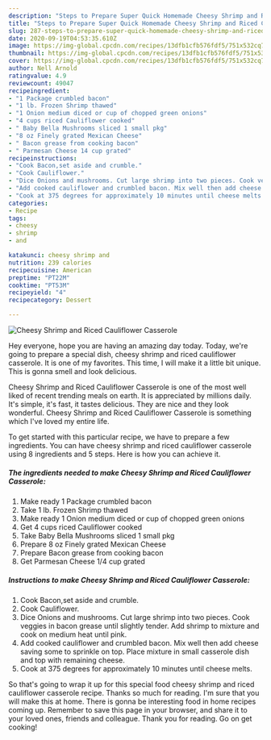 ```yaml
---
description: "Steps to Prepare Super Quick Homemade Cheesy Shrimp and Riced Cauliflower Casserole"
title: "Steps to Prepare Super Quick Homemade Cheesy Shrimp and Riced Cauliflower Casserole"
slug: 287-steps-to-prepare-super-quick-homemade-cheesy-shrimp-and-riced-cauliflower-casserole
date: 2020-09-19T04:53:35.610Z
image: https://img-global.cpcdn.com/recipes/13dfb1cfb576fdf5/751x532cq70/cheesy-shrimp-and-riced-cauliflower-casserole-recipe-main-photo.jpg
thumbnail: https://img-global.cpcdn.com/recipes/13dfb1cfb576fdf5/751x532cq70/cheesy-shrimp-and-riced-cauliflower-casserole-recipe-main-photo.jpg
cover: https://img-global.cpcdn.com/recipes/13dfb1cfb576fdf5/751x532cq70/cheesy-shrimp-and-riced-cauliflower-casserole-recipe-main-photo.jpg
author: Nell Arnold
ratingvalue: 4.9
reviewcount: 49047
recipeingredient:
- "1 Package crumbled bacon"
- "1 lb. Frozen Shrimp thawed"
- "1 Onion medium diced or cup of chopped green onions"
- "4 cups riced Cauliflower cooked"
- " Baby Bella Mushrooms sliced 1 small pkg"
- "8 oz Finely grated Mexican Cheese"
- " Bacon grease from cooking bacon"
- " Parmesan Cheese 14 cup grated"
recipeinstructions:
- "Cook Bacon,set aside and crumble."
- "Cook Cauliflower."
- "Dice Onions and mushrooms. Cut large shrimp into two pieces. Cook veggies in bacon grease until slightly tender. Add shrimp to mixture and cook on medium heat until pink."
- "Add cooked cauliflower and crumbled bacon. Mix well then add cheese saving some to sprinkle on top. Place mixture in small casserole dish and top with remaining cheese."
- "Cook at 375 degrees for approximately 10 minutes until cheese melts."
categories:
- Recipe
tags:
- cheesy
- shrimp
- and

katakunci: cheesy shrimp and 
nutrition: 239 calories
recipecuisine: American
preptime: "PT22M"
cooktime: "PT53M"
recipeyield: "4"
recipecategory: Dessert

---
```



![Cheesy Shrimp and Riced Cauliflower Casserole](https://img-global.cpcdn.com/recipes/13dfb1cfb576fdf5/751x532cq70/cheesy-shrimp-and-riced-cauliflower-casserole-recipe-main-photo.jpg)

Hey everyone, hope you are having an amazing day today. Today, we're going to prepare a special dish, cheesy shrimp and riced cauliflower casserole. It is one of my favorites. This time, I will make it a little bit unique. This is gonna smell and look delicious.

Cheesy Shrimp and Riced Cauliflower Casserole is one of the most well liked of recent trending meals on earth. It is appreciated by millions daily. It's simple, it's fast, it tastes delicious. They are nice and they look wonderful. Cheesy Shrimp and Riced Cauliflower Casserole is something which I've loved my entire life.




To get started with this particular recipe, we have to prepare a few ingredients. You can have cheesy shrimp and riced cauliflower casserole using 8 ingredients and 5 steps. Here is how you can achieve it.

<!--inarticleads1-->

##### The ingredients needed to make Cheesy Shrimp and Riced Cauliflower Casserole:

1. Make ready 1 Package crumbled bacon
1. Take 1 lb. Frozen Shrimp thawed
1. Make ready 1 Onion medium diced or cup of chopped green onions
1. Get 4 cups riced Cauliflower cooked
1. Take  Baby Bella Mushrooms sliced 1 small pkg
1. Prepare 8 oz Finely grated Mexican Cheese
1. Prepare  Bacon grease from cooking bacon
1. Get  Parmesan Cheese 1/4 cup grated




<!--inarticleads2-->

##### Instructions to make Cheesy Shrimp and Riced Cauliflower Casserole:

1. Cook Bacon,set aside and crumble.
1. Cook Cauliflower.
1. Dice Onions and mushrooms. Cut large shrimp into two pieces. Cook veggies in bacon grease until slightly tender. Add shrimp to mixture and cook on medium heat until pink.
1. Add cooked cauliflower and crumbled bacon. Mix well then add cheese saving some to sprinkle on top. Place mixture in small casserole dish and top with remaining cheese.
1. Cook at 375 degrees for approximately 10 minutes until cheese melts.




So that's going to wrap it up for this special food cheesy shrimp and riced cauliflower casserole recipe. Thanks so much for reading. I'm sure that you will make this at home. There is gonna be interesting food in home recipes coming up. Remember to save this page in your browser, and share it to your loved ones, friends and colleague. Thank you for reading. Go on get cooking!
